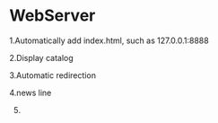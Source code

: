 # WebServer
1.Automatically add index.html, such as 127.0.0.1:8888  

2.Display catalog  

3.Automatic redirection

4.news line

5.